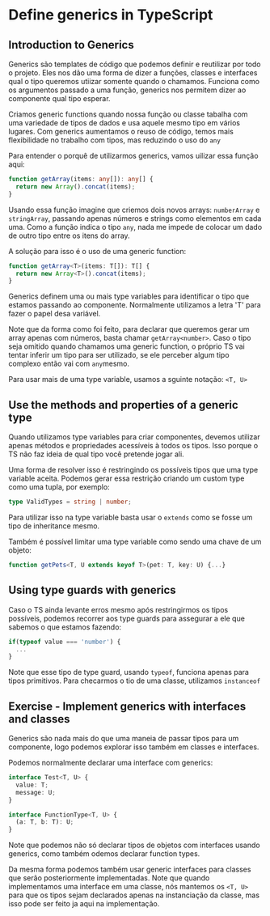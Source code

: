 # Define generics in TypeScript

## Introduction to Generics

Generics são templates de código que podemos definir e reutilizar por todo o projeto. Eles nos dão uma forma de dizer a funções, classes e interfaces qual o tipo queremos utiizar somente quando o chamamos. Funciona como os argumentos passado a uma função, generics nos permitem dizer ao componente qual tipo esperar.

Criamos generic functions quando nossa função ou classe tabalha com uma variedade de tipos de dados e usa aquele mesmo tipo em vários lugares. Com generics aumentamos o reuso de código, temos mais flexibilidade no trabalho com tipos, mas reduzindo o uso do `any`

Para entender o porquê de utilizarmos generics, vamos uilizar essa função aqui:
```ts
function getArray(items: any[]): any[] {
  return new Array().concat(items);
}
```

Usando essa função imagine que criemos dois novos arrays: `numberArray` e `stringArray`, passando apenas números e strings como elementos em cada uma. Como a função indica o tipo `any`, nada me impede de colocar um dado de outro tipo entre os itens do array.

A solução para isso é o uso de uma generic function:
```ts
function getArray<T>(items: T[]): T[] {
  return new Array<T>().concat(items);
}
```

Generics definem uma ou mais type variables para identificar o tipo que estamos passando ao componente. Normalmente utilizamos a letra 'T' para fazer o papel desa variável.

Note que da forma como foi feito, para declarar que queremos gerar um array apenas com números, basta chamar `getArray<number>`. Caso o tipo seja omitido quando chamamos uma generic function, o próprio TS vai tentar inferir um tipo para ser utilizado, se ele perceber algum tipo complexo então vai com `any`mesmo.

Para usar mais de uma type variable, usamos a sguinte notação: `<T, U>`

## Use the methods and properties of a generic type

Quando utilizamos type variables para criar componentes, devemos utilizar apenas métodos e propriedades acessíveis à todos os tipos. Isso porque o TS não faz ideia de qual tipo você pretende jogar ali.

Uma forma de resolver isso é restringindo os possíveis tipos que uma type variable aceita. Podemos gerar essa restrição criando um custom type como uma tupla, por exemplo:
```ts
type ValidTypes = string | number;
```

Para utilizar isso na type variable basta usar o `extends` como se fosse um tipo de inheritance mesmo.

Também é possível limitar uma type variable como sendo uma chave de um objeto:
```ts
function getPets<T, U extends keyof T>(pet: T, key: U) {...}
```

## Using type guards with generics

Caso o TS ainda levante erros mesmo após restringirmos os tipos possíveis, podemos recorrer aos type guards para assegurar a ele que sabemos o que estamos fazendo:
```ts
if(typeof value === 'number') {
  ...
}
```

Note que esse tipo de type guard, usando `typeof`, funciona apenas para tipos primitivos. Para checarmos o tio de uma classe, utilizamos `instanceof`

## Exercise - Implement generics with interfaces and classes

Generics são nada mais do que uma maneia de passar tipos para um componente, logo podemos explorar isso também em classes e interfaces.

Podemos normalmente declarar uma interface com generics:
```ts
interface Test<T, U> {
  value: T;
  message: U;
}

interface FunctionType<T, U> {
  (a: T, b: T): U;
}

```

Note que podemos não só declarar tipos de objetos com interfaces usando generics, como também odemos declarar function types.

Da mesma forma podemos também usar generic interfaces para classes que serão posteriormente implementadas. Note que quando implementamos uma interface em uma classe, nós mantemos os `<T, U>` para que os tipos sejam declarados apenas na instanciação da classe, mas isso pode ser feito ja aqui na implementação.
